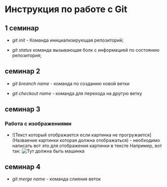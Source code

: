 # Инструкция по работе с Git

## 1 семинар

* *git init* - Команда инициализирующая репозиторий;

* *git status* команда вызывающая болк с информацией по состоянию репозитория;

## семинар 2

* *git breanch name* - команда по созданию новой ветки

* *git checkout name* - команда для перехода на другую ветку

## семинар 3 

### Работа с изображениями

+ ![Текст который отображается если картинка не прогружается](Назваение картинки которая должна отображаться) - необходимо написать вот это для отображения картинки в тексте
Например, вот так:
![Тут должна быть машинка](Car.jpg)

## семинар 4 

* *git merge name* - команда слияния веток